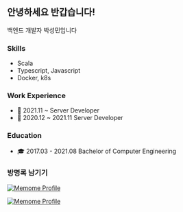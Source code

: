 ## 안녕하세요 반갑습니다!

백엔드 개발자 박성민입니다

### Skills

- Scala
- Typescript, Javascript
- Docker, k8s

### Work Experience

- 🍫 2021.11 ~ Server Developer
- 🥯 2020.12 ~ 2021.11 Server Developer

### Education

- 🎓 2017.03 - 2021.08 Bachelor of Computer Engineering

### 방명록 남기기

[![Memome Profile](https://readme.memome.be/v1/seongmin)](https://memome.be/seongmin)

[![Memome Profile](https://readme.memome.be/v1/jindo)](https://memome.be/jindo)
